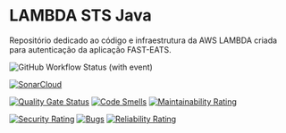 # LAMBDA STS Java
Repositório dedicado ao código e infraestrutura da AWS LAMBDA criada para autenticação da aplicação FAST-EATS.

![GitHub Workflow Status (with event)](https://img.shields.io/github/actions/workflow/status/FIAP-Grupo56-SOAT1/API_JAVA_FAST-EATS/main-pipeline.yml?logo=github)

[![SonarCloud](https://sonarcloud.io/images/project_badges/sonarcloud-white.svg)](https://sonarcloud.io/summary/new_code?id=FIAP-Grupo56-SOAT1_LAMBDA_STS_FAST-EATS)

[![Quality Gate Status](https://sonarcloud.io/api/project_badges/measure?project=FIAP-Grupo56-SOAT1_LAMBDA_STS_FAST-EATS&metric=alert_status)](https://sonarcloud.io/summary/new_code?id=FIAP-Grupo56-SOAT1_LAMBDA_STS_FAST-EATS) [![Code Smells](https://sonarcloud.io/api/project_badges/measure?project=FIAP-Grupo56-SOAT1_LAMBDA_STS_FAST-EATS&metric=code_smells)](https://sonarcloud.io/summary/new_code?id=FIAP-Grupo56-SOAT1_LAMBDA_STS_FAST-EATS) [![Maintainability Rating](https://sonarcloud.io/api/project_badges/measure?project=FIAP-Grupo56-SOAT1_LAMBDA_STS_FAST-EATS&metric=sqale_rating)](https://sonarcloud.io/summary/new_code?id=FIAP-Grupo56-SOAT1_LAMBDA_STS_FAST-EATS)

[![Security Rating](https://sonarcloud.io/api/project_badges/measure?project=FIAP-Grupo56-SOAT1_LAMBDA_STS_FAST-EATS&metric=security_rating)](https://sonarcloud.io/summary/new_code?id=FIAP-Grupo56-SOAT1_LAMBDA_STS_FAST-EATS) [![Bugs](https://sonarcloud.io/api/project_badges/measure?project=FIAP-Grupo56-SOAT1_LAMBDA_STS_FAST-EATS&metric=bugs)](https://sonarcloud.io/summary/new_code?id=FIAP-Grupo56-SOAT1_LAMBDA_STS_FAST-EATS) [![Reliability Rating](https://sonarcloud.io/api/project_badges/measure?project=FIAP-Grupo56-SOAT1_LAMBDA_STS_FAST-EATS&metric=reliability_rating)](https://sonarcloud.io/summary/new_code?id=FIAP-Grupo56-SOAT1_LAMBDA_STS_FAST-EATS)